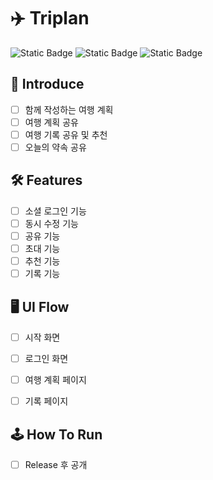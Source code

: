 # ✈️ Triplan

![Static Badge](https://img.shields.io/badge/spring-green)
![Static Badge](https://img.shields.io/badge/Java-red)
![Static Badge](https://img.shields.io/badge/v0.0.0-blue)



## 👀 Introduce

- [ ] 함께 작성하는 여행 계획
- [ ] 여행 계획 공유
- [ ] 여행 기록 공유 및 추천
- [ ] 오늘의 약속 공유

## 🛠️ Features

- [ ] 소셜 로그인 기능
- [ ] 동시 수정 기능
- [ ] 공유 기능
- [ ] 초대 기능
- [ ] 추천 기능
- [ ] 기록 기능

## 🖥️ UI Flow

- [ ] 시작 화면
- [ ] 로그인 화면

- [ ] 여행 계획 페이지
- [ ] 기록 페이지 

## 🕹️ How To Run
- [ ] Release 후 공개

